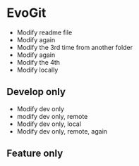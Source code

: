 # EvoGit

- Modify readme file
- Modify again
- Modify the 3rd time from another folder
- Modify again
- Modify the 4th
- Modify locally

## Develop only
- Modify dev only
- modify dev only, remote
- Modify dev only, local
- Modify dev only, remote, again

## Feature only
